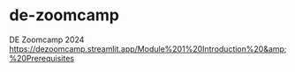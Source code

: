 # de-zoomcamp
DE Zoomcamp 2024 https://dezoomcamp.streamlit.app/Module%201%20Introduction%20&amp;%20Prerequisites
